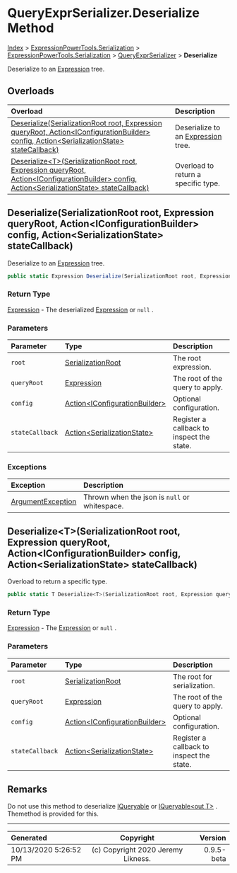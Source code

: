 ﻿# QueryExprSerializer.Deserialize Method

[Index](../index.md) > [ExpressionPowerTools.Serialization](ExpressionPowerTools.Serialization.a.md) > [ExpressionPowerTools.Serialization](ExpressionPowerTools.Serialization.n.md) > [QueryExprSerializer](ExpressionPowerTools.Serialization.QueryExprSerializer.cs.md) > **Deserialize**

Deserialize to an [Expression](https://docs.microsoft.com/dotnet/api/system.linq.expressions.expression) tree.

## Overloads

| Overload | Description |
| :-- | :-- |
| [Deserialize(SerializationRoot root, Expression queryRoot, Action&lt;IConfigurationBuilder> config, Action&lt;SerializationState> stateCallback)](#deserializeserializationroot-root-expression-queryroot-actioniconfigurationbuilder-config-actionserializationstate-statecallback) | Deserialize to an [Expression](https://docs.microsoft.com/dotnet/api/system.linq.expressions.expression) tree. |
| [Deserialize&lt;T>(SerializationRoot root, Expression queryRoot, Action&lt;IConfigurationBuilder> config, Action&lt;SerializationState> stateCallback)](#deserializetserializationroot-root-expression-queryroot-actioniconfigurationbuilder-config-actionserializationstate-statecallback) | Overload to return a specific type. |
## Deserialize(SerializationRoot root, Expression queryRoot, Action&lt;IConfigurationBuilder> config, Action&lt;SerializationState> stateCallback)

Deserialize to an [Expression](https://docs.microsoft.com/dotnet/api/system.linq.expressions.expression) tree.

```csharp
public static Expression Deserialize(SerializationRoot root, Expression queryRoot, Action<IConfigurationBuilder> config, Action<SerializationState> stateCallback)
```

### Return Type

 [Expression](https://docs.microsoft.com/dotnet/api/system.linq.expressions.expression)  - The deserialized [Expression](https://docs.microsoft.com/dotnet/api/system.linq.expressions.expression) or `null` .

### Parameters

| Parameter | Type | Description |
| :-- | :-- | :-- |
| `root` | [SerializationRoot](ExpressionPowerTools.Serialization.Serializers.SerializationRoot.cs.md) | The root expression. |
| `queryRoot` | [Expression](https://docs.microsoft.com/dotnet/api/system.linq.expressions.expression) | The root of the query to apply. |
| `config` | [Action&lt;IConfigurationBuilder>](https://docs.microsoft.com/dotnet/api/system.action-1) | Optional configuration. |
| `stateCallback` | [Action&lt;SerializationState>](https://docs.microsoft.com/dotnet/api/system.action-1) | Register a callback to inspect the state. |

### Exceptions

| Exception | Description |
| :-- | :-- |
| [ArgumentException](https://docs.microsoft.com/dotnet/api/system.argumentexception) | Thrown when the json is `null` or whitespace. |

## Deserialize&lt;T>(SerializationRoot root, Expression queryRoot, Action&lt;IConfigurationBuilder> config, Action&lt;SerializationState> stateCallback)

Overload to return a specific type.

```csharp
public static T Deserialize<T>(SerializationRoot root, Expression queryRoot, Action<IConfigurationBuilder> config, Action<SerializationState> stateCallback)
```

### Return Type

 [Expression](https://docs.microsoft.com/dotnet/api/system.linq.expressions.expression)  - The [Expression](https://docs.microsoft.com/dotnet/api/system.linq.expressions.expression) or `null` .

### Parameters

| Parameter | Type | Description |
| :-- | :-- | :-- |
| `root` | [SerializationRoot](ExpressionPowerTools.Serialization.Serializers.SerializationRoot.cs.md) | The root for serialization. |
| `queryRoot` | [Expression](https://docs.microsoft.com/dotnet/api/system.linq.expressions.expression) | The root of the query to apply. |
| `config` | [Action&lt;IConfigurationBuilder>](https://docs.microsoft.com/dotnet/api/system.action-1) | Optional configuration. |
| `stateCallback` | [Action&lt;SerializationState>](https://docs.microsoft.com/dotnet/api/system.action-1) | Register a callback to inspect the state. |


## Remarks

Do not use this method to deserialize [IQueryable](https://docs.microsoft.com/dotnet/api/system.linq.iqueryable) or [IQueryable&lt;out T>](https://docs.microsoft.com/dotnet/api/system.linq.iqueryable-1) .
            Themethod is provided for this.


---

| Generated | Copyright | Version |
| :-- | :-: | --: |
| 10/13/2020 5:26:52 PM | (c) Copyright 2020 Jeremy Likness. | 0.9.5-beta |
